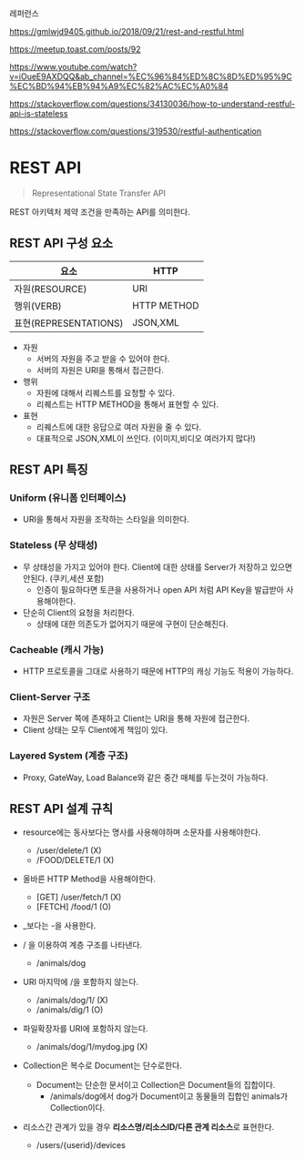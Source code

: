 레퍼런스

https://gmlwjd9405.github.io/2018/09/21/rest-and-restful.html

https://meetup.toast.com/posts/92

https://www.youtube.com/watch?v=iOueE9AXDQQ&ab_channel=%EC%96%84%ED%8C%8D%ED%95%9C%EC%BD%94%EB%94%A9%EC%82%AC%EC%A0%84

https://stackoverflow.com/questions/34130036/how-to-understand-restful-api-is-stateless

https://stackoverflow.com/questions/319530/restful-authentication

# REST API
> Representational State Transfer API

REST 아키텍처 제약 조건을 만족하는 API를 의미한다.

## REST API 구성 요소

|요소|HTTP|
|------|---|
|자원(RESOURCE)|URI|
|행위(VERB)|HTTP METHOD|
|표현(REPRESENTATIONS)|JSON,XML|

- 자원
    - 서버의 자원을 주고 받을 수 있어야 한다.
    - 서버의 자원은 URI을 통해서 접근한다.
- 행위
    - 자원에 대해서 리퀘스트를 요청할 수 있다.
    - 리퀘스트는 HTTP METHOD을 통해서 표현할 수 있다.
- 표현
    - 리퀘스트에 대한 응답으로 여러 자원을 줄 수 있다.
    - 대표적으로 JSON,XML이 쓰인다. (이미지,비디오 여러가지 많다!)

## REST API 특징

### Uniform (유니폼 인터페이스)
- URI을 통해서 자원을 조작하는 스타일을 의미한다.

### Stateless (무 상태성)
- 무 상태성을 가지고 있어야 한다. Client에 대한 상태를 Server가 저장하고 있으면 안된다. (쿠키,세션 포함)
    - 인증이 필요하다면 토큰을 사용하거나 open API 처럼 API Key을 발급받아 사용해야한다.
- 단순히 Client의 요청을 처리한다.
    - 상태에 대한 의존도가 없어지기 때문에 구현이 단순해진다.

### Cacheable (캐시 가능)
- HTTP 프로토콜을 그대로 사용하기 때문에 HTTP의 캐싱 기능도 적용이 가능하다.

### Client-Server 구조
- 자원은 Server 쪽에 존재하고 Client는 URI을 통해 자원에 접근한다.
- Client 상태는 모두 Client에게 책임이 있다.

### Layered System (계층 구조)
- Proxy, GateWay, Load Balance와 같은 중간 매체를 두는것이 가능하다.

## REST API 설계 규칙

- resource에는 동사보다는 명사를 사용해야하며 소문자를 사용해야한다.
    -  /user/delete/1 (X)
    -  /FOOD/DELETE/1 (X)
- 올바른 HTTP Method을 사용해야한다.
    - [GET] /user/fetch/1 (X)
    - [FETCH] /food/1 (O)
- _보다는 -을 사용한다.
- / 을 이용하여 계층 구조를 나타낸다.
    - /animals/dog

- URI 마지막에 /을 포함하지 않는다.
    - /animals/dog/1/ (X)
    - /animals/dig/1 (O)

- 파일확장자를 URI에 포함하지 않는다.
    - /animals/dog/1/mydog.jpg (X)

- Collection은 복수로 Document는 단수로한다.
    - Document는 단순한 문서이고 Collection은 Document들의 집합이다.
        - /animals/dog에서 dog가 Document이고 동물들의 집합인 animals가 Collection이다.

- 리소스간 관계가 있을 경우 <strong>리소스명/리소스ID/다른 관계 리소스</strong>로 표현한다.
    - /users/{userid}/devices
